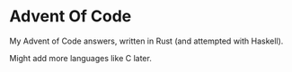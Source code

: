# Advent Of Code

My Advent of Code answers, written in Rust (and attempted with Haskell).  

Might add more languages like C later.  
